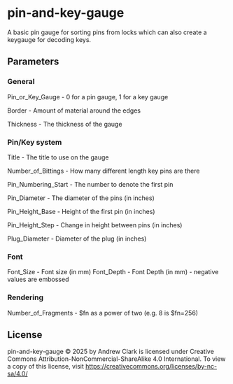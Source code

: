 # pin-and-key-gauge

A basic pin gauge for sorting pins from locks which can also create a keygauge for decoding keys.

## Parameters

### General
Pin_or_Key_Gauge - 0 for a pin gauge, 1 for a key gauge

Border - Amount of material around the edges

Thickness - The thickness of the gauge

### Pin/Key system
Title - The title to use on the gauge

Number_of_Bittings - How many different length key pins are there

Pin_Numbering_Start - The number to denote the first pin

Pin_Diameter - The diameter of the pins (in inches)

Pin_Height_Base - Height of the first pin (in inches)

Pin_Height_Step - Change in height between pins (in inches)

Plug_Diameter - Diameter of the plug (in inches)

### Font
Font_Size - Font size (in mm)
Font_Depth - Font Depth (in mm) - negative values are embossed

### Rendering
Number_of_Fragments - $fn as a power of two (e.g. 8 is $fn=256)

## License

pin-and-key-gauge © 2025 by Andrew Clark is licensed under Creative Commons Attribution-NonCommercial-ShareAlike 4.0 International. To view a copy of this license, visit https://creativecommons.org/licenses/by-nc-sa/4.0/
